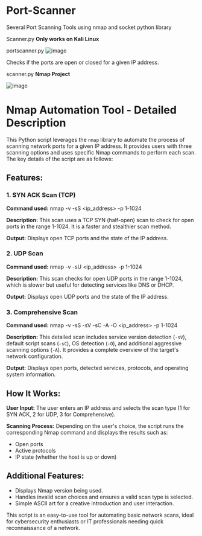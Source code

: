 # Port-Scanner
Several Port Scanning Tools using nmap and socket python library 

Scanner.py **Only works on Kali Linux** 


portscanner.py 
![image](https://github.com/user-attachments/assets/2f7312ed-df1a-4568-ab15-70dbe0a903d9)
<p>Checks if the ports are open or closed for a given IP address.</p>


scanner.py **Nmap Project**

![image](https://github.com/user-attachments/assets/ef8a535c-726c-4c39-8e59-e00e9d2a1a83)



<!DOCTYPE html>
<html lang="en">
<head>
    <meta charset="UTF-8">
    <meta name="viewport" content="width=device-width, initial-scale=1.0">
    <title>Nmap Automation Tool - Detailed Description</title>
  
</head>
<body>

<h1>Nmap Automation Tool - Detailed Description</h1>

<p>This Python script leverages the <code>nmap</code> library to automate the process of scanning network ports for a given IP address. It provides users with three scanning options and uses specific Nmap commands to perform each scan. The key details of the script are as follows:</p>

<h2>Features:</h2>

<div class="feature">
    <h3>1. SYN ACK Scan (TCP)</h3>
    <p><strong>Command used:</strong> <span class="command">nmap -v -sS &lt;ip_address&gt; -p 1-1024</span></p>
    <p><strong>Description:</strong> This scan uses a TCP SYN (half-open) scan to check for open ports in the range 1-1024. It is a faster and stealthier scan method.</p>
    <p><strong>Output:</strong> Displays open TCP ports and the state of the IP address.</p>
</div>

<div class="feature">
    <h3>2. UDP Scan</h3>
    <p><strong>Command used:</strong> <span class="command">nmap -v -sU &lt;ip_address&gt; -p 1-1024</span></p>
    <p><strong>Description:</strong> This scan checks for open UDP ports in the range 1-1024, which is slower but useful for detecting services like DNS or DHCP.</p>
    <p><strong>Output:</strong> Displays open UDP ports and the state of the IP address.</p>
</div>

<div class="feature">
    <h3>3. Comprehensive Scan</h3>
    <p><strong>Command used:</strong> <span class="command">nmap -v -sS -sV -sC -A -O &lt;ip_address&gt; -p 1-1024</span></p>
    <p><strong>Description:</strong> This detailed scan includes service version detection (<code>-sV</code>), default script scans (<code>-sC</code>), OS detection (<code>-O</code>), and additional aggressive scanning options (<code>-A</code>). It provides a complete overview of the target's network configuration.</p>
    <p><strong>Output:</strong> Displays open ports, detected services, protocols, and operating system information.</p>
</div>

<h2>How It Works:</h2>
<p><strong>User Input:</strong> The user enters an IP address and selects the scan type (1 for SYN ACK, 2 for UDP, 3 for Comprehensive).</p>
<p><strong>Scanning Process:</strong> Depending on the user's choice, the script runs the corresponding Nmap command and displays the results such as:</p>
<ul>
    <li>Open ports</li>
    <li>Active protocols</li>
    <li>IP state (whether the host is up or down)</li>
</ul>

<h2>Additional Features:</h2>
<ul>
    <li>Displays Nmap version being used.</li>
    <li>Handles invalid scan choices and ensures a valid scan type is selected.</li>
    <li>Simple ASCII art for a creative introduction and user interaction.</li>
</ul>

<p>This script is an easy-to-use tool for automating basic network scans, ideal for cybersecurity enthusiasts or IT professionals needing quick reconnaissance of a network.</p>

</body>
</html>
